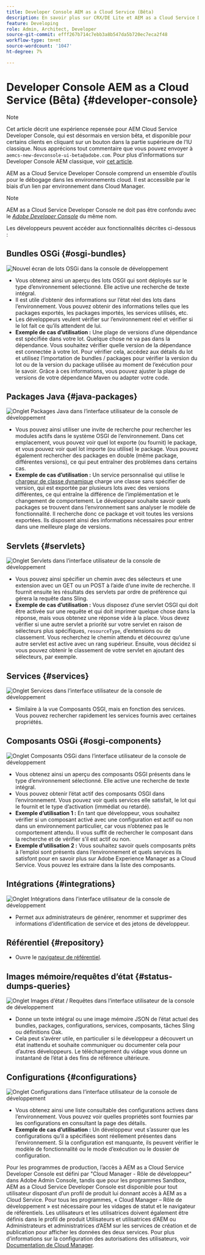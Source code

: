 ```yaml
---
title: Developer Console AEM as a Cloud Service (Bêta)
description: En savoir plus sur CRX/DE Lite et AEM as a Cloud Service Developer Console
feature: Developing
role: Admin, Architect, Developer
source-git-commit: efff267b714c7ebb3a8b547da5b720ec7eca2f48
workflow-type: tm+mt
source-wordcount: '1047'
ht-degree: 7%

---
```



# Developer Console AEM as a Cloud Service (Bêta) {#developer-console}

>[!NOTE]
>
>Cet article décrit une expérience repensée pour AEM Cloud Service Developer Console, qui est désormais en version bêta, et disponible pour certains clients en cliquant sur un bouton dans la partie supérieure de l’IU classique. Nous apprécions tout commentaire que vous pouvez envoyer à `aemcs-new-devconsole-ui-beta@adobe.com`. Pour plus d’informations sur Developer Console AEM classique, voir [cet article](/help/implementing/developing/introduction/development-guidelines.md#crxde-lite-and-developer-console).

AEM as a Cloud Service Developer Console comprend un ensemble d’outils pour le débogage dans les environnements cloud. Il est accessible par le biais d’un lien par environnement dans Cloud Manager.

>[!NOTE]
>AEM as a Cloud Service Developer Console ne doit pas être confondu avec le [*Adobe Developer Console*](https://developer.adobe.com/developer-console/) du même nom.
>


<!--
There are multiple ways of accessing it:

1. Launch from Cloud Manager  

1. Type a url that can be determined by adjusting the Author or Publish service urls as follows:
   ```  
   https://dev-console/-<namespace>.<cluster>.dev.adobeaemcloud.com
   ```  

1. As a shortcut, the following Cloud Manager CLI command can be used to launch the AEM as a Cloud Service Developer Console based on an environment parameter described below:    
   ```
   aio cloudmanager:open-developer-console <ENVIRONMENTID> --programId <PROGRAMID>
   ```
-->

Les développeurs peuvent accéder aux fonctionnalités décrites ci-dessous :

## Bundles OSGi {#osgi-bundles}

![Nouvel écran de lots OSGi dans la console de développement](/help/implementing/developing/introduction/assets/osgi-bundles.png)

* Vous obtenez ainsi un aperçu des lots OSGI qui sont déployés sur le type d’environnement sélectionné. Elle active une recherche de texte intégral.
* Il est utile d’obtenir des informations sur l’état réel des lots dans l’environnement. Vous pouvez obtenir des informations telles que les packages exportés, les packages importés, les services utilisés, etc.
* Les développeurs veulent vérifier sur l’environnement réel et vérifier si le lot fait ce qu’ils attendent de lui.
* **Exemple de cas d’utilisation :** Une plage de versions d’une dépendance est spécifiée dans votre lot. Quelque chose ne va pas dans la dépendance. Vous souhaitez vérifier quelle version de la dépendance est connectée à votre lot. Pour vérifier cela, accédez aux détails du lot et utilisez l’importation de bundles / packages pour vérifier la version du lot ou de la version du package utilisée au moment de l’exécution pour le savoir. Grâce à ces informations, vous pouvez ajuster la plage de versions de votre dépendance Maven ou adapter votre code.

## Packages Java {#java-packages}

![Onglet Packages Java dans l’interface utilisateur de la console de développement](/help/implementing/developing/introduction/assets/java-packages-dev-console-ui.png)

* Vous pouvez ainsi utiliser une invite de recherche pour rechercher les modules actifs dans le système OSGI de l’environnement. Dans cet emplacement, vous pouvez voir quel lot exporte (ou fournit) le package, et vous pouvez voir quel lot importe (ou utilise) le package. Vous pouvez également rechercher des packages en double (même package, différentes versions), ce qui peut entraîner des problèmes dans certains cas.
* **Exemple de cas d’utilisation :** Un service personnalisé qui utilise le [chargeur de classe dynamique](https://sling.apache.org/apidocs/sling9/org/apache/sling/commons/classloader/DynamicClassLoaderManager.html) charge une classe sans spécifier de version, qui est exportée par plusieurs lots avec des versions différentes, ce qui entraîne la différence de l’implémentation et le changement de comportement. Le développeur souhaite savoir quels packages se trouvent dans l’environnement sans analyser le modèle de fonctionnalité. Il recherche donc ce package et voit toutes les versions exportées. Ils disposent ainsi des informations nécessaires pour entrer dans une meilleure plage de versions.

## Servlets {#servlets}

![Onglet Servlets dans l’interface utilisateur de la console de développement](/help/implementing/developing/introduction/assets/servlets-dev-console-ui.png)

* Vous pouvez ainsi spécifier un chemin avec des sélecteurs et une extension avec un GET ou un POST à l’aide d’une invite de recherche. Il fournit ensuite les résultats des servlets par ordre de préférence qui gérera la requête dans Sling.
* **Exemple de cas d’utilisation :** Vous disposez d’une servlet OSGI qui doit être activée sur une requête et qui doit imprimer quelque chose dans la réponse, mais vous obtenez une réponse vide à la place. Vous devez vérifier si une autre servlet a priorité sur votre servlet en raison de sélecteurs plus spécifiques, `resourceType`, d’extensions ou de classement. Vous recherchez le chemin attendu et découvrez qu’une autre servlet est active avec un rang supérieur. Ensuite, vous décidez si vous pouvez obtenir le classement de votre servlet en ajoutant des sélecteurs, par exemple.

## Services {#services}

![Onglet Services dans l’interface utilisateur de la console de développement](/help/implementing/developing/introduction/assets/services-dev-console.png)

* Similaire à la vue Composants OSGI, mais en fonction des services. Vous pouvez rechercher rapidement les services fournis avec certaines propriétés.

## Composants OSGi {#osgi-components}

![Onglet Composants OSGi dans l’interface utilisateur de la console de développement](/help/implementing/developing/introduction/assets/osgi-components-dev-console.png)

* Vous obtenez ainsi un aperçu des composants OSGI présents dans le type d’environnement sélectionné. Elle active une recherche de texte intégral.
* Vous pouvez obtenir l’état actif des composants OSGI dans l’environnement. Vous pouvez voir quels services elle satisfait, le lot qui le fournit et le type d’activation (immédiat ou retardé).
* **Exemple d’utilisation 1 :** En tant que développeur, vous souhaitez vérifier si un composant activé avec une configuration est actif ou non dans un environnement particulier, car vous n’obtenez pas le comportement attendu. Il vous suffit de rechercher le composant dans la recherche et de vérifier s’il est actif ou non.
* **Exemple d’utilisation 2 :** Vous souhaitez savoir quels composants prêts à l’emploi sont présents dans l’environnement et quels services ils satisfont pour en savoir plus sur Adobe Experience Manager as a Cloud Service. Vous pouvez les extraire dans la liste des composants.

## Intégrations {#integrations}

![Onglet Intégrations dans l’interface utilisateur de la console de développement](/help/implementing/developing/introduction/assets/integrations-dev-console-ui.png)

* Permet aux administrateurs de générer, renommer et supprimer des informations d’identification de service et des jetons de développeur.

## Référentiel {#repository}

* Ouvre le [navigateur de référentiel](/help/implementing/developing/tools/repository-browser.md).

## Images mémoire/requêtes d’état {#status-dumps-queries}

![Onglet Images d’état / Requêtes dans l’interface utilisateur de la console de développement](/help/implementing/developing/introduction/assets/status-dumps-queries.png)

* Donne un texte intégral ou une image mémoire JSON de l’état actuel des bundles, packages, configurations, services, composants, tâches Sling ou définitions Oak.
* Cela peut s’avérer utile, en particulier si le développeur a découvert un état inattendu et souhaite communiquer ou documenter cela pour d’autres développeurs. Le téléchargement du vidage vous donne un instantané de l’état à des fins de référence ultérieure.

## Configurations {#configurations}

![Onglet Configurations dans l’interface utilisateur de la console de développement](/help/implementing/developing/introduction/assets/configurations-dev-console.png)

* Vous obtenez ainsi une liste consultable des configurations actives dans l’environnement. Vous pouvez voir quelles propriétés sont fournies par les configurations en consultant la page des détails.
* **Exemple de cas d’utilisation :** Un développeur veut s’assurer que les configurations qu’il a spécifiées sont réellement présentes dans l’environnement. Si la configuration est manquante, ils peuvent vérifier le modèle de fonctionnalité ou le mode d’exécution ou le dossier de configuration.

Pour les programmes de production, l’accès à AEM as a Cloud Service Developer Console est défini par &quot;Cloud Manager - Rôle de développeur&quot; dans Adobe Admin Console, tandis que pour les programmes Sandbox, AEM as a Cloud Service Developer Console est disponible pour tout utilisateur disposant d’un profil de produit lui donnant accès à AEM as a Cloud Service. Pour tous les programmes, « Cloud Manager – Rôle de développement » est nécessaire pour les vidages de statut et le navigateur de référentiels. Les utilisateurs et les utilisatrices doivent également être définis dans le profil de produit Utilisateurs et utilisatrices d’AEM ou Administrateurs et administratrices d’AEM sur les services de création et de publication pour afficher les données des deux services. Pour plus d’informations sur la configuration des autorisations des utilisateurs, voir [Documentation de Cloud Manager](https://experienceleague.adobe.com/docs/experience-manager-cloud-manager/using/requirements/setting-up-users-and-roles.html?lang=fr).